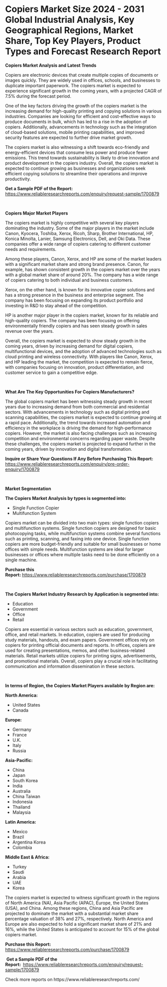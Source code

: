 <p><h1>Copiers Market Size 2024 - 2031 Global Industrial Analysis, Key Geographical Regions, Market Share, Top Key Players, Product Types and Forecast Research Report</h1></p><p><strong>Copiers Market Analysis and Latest Trends</strong></p>
<p><p>Copiers are electronic devices that create multiple copies of documents or images quickly. They are widely used in offices, schools, and businesses to duplicate important paperwork. The copiers market is expected to experience significant growth in the coming years, with a projected CAGR of 7.5% during the forecast period. </p><p>One of the key factors driving the growth of the copiers market is the increasing demand for high-quality printing and copying solutions in various industries. Companies are looking for efficient and cost-effective ways to produce documents in bulk, which has led to a rise in the adoption of copiers. Additionally, advancements in technology such as the integration of cloud-based solutions, mobile printing capabilities, and improved security features are expected to further drive market growth.</p><p>The copiers market is also witnessing a shift towards eco-friendly and energy-efficient devices that consume less power and produce fewer emissions. This trend towards sustainability is likely to drive innovation and product development in the copiers industry. Overall, the copiers market is expected to continue growing as businesses and organizations seek efficient copying solutions to streamline their operations and improve productivity.</p></p>
<p><strong>Get a Sample PDF of the Report:&nbsp;</strong> <a href="https://www.reliableresearchreports.com/enquiry/request-sample/1700879">https://www.reliableresearchreports.com/enquiry/request-sample/1700879</a></p>
<p>&nbsp;</p>
<p><strong>Copiers Major Market Players</strong></p>
<p><p>The copiers market is highly competitive with several key players dominating the industry. Some of the major players in the market include Canon, Kyocera, Toshiba, Xerox, Ricoh, Sharp, Brother International, HP, Konica Minolta, Lanier, Samsung Electronics, Dell, and Oki Data. These companies offer a wide range of copiers catering to different customer needs and requirements.</p><p>Among these players, Canon, Xerox, and HP are some of the market leaders with a significant market share and strong brand presence. Canon, for example, has shown consistent growth in the copiers market over the years with a global market share of around 20%. The company has a wide range of copiers catering to both individual and business customers.</p><p>Xerox, on the other hand, is known for its innovative copier solutions and has a strong presence in the business and enterprise segment. The company has been focusing on expanding its product portfolio and investing in R&D to stay ahead of the competition.</p><p>HP is another major player in the copiers market, known for its reliable and high-quality copiers. The company has been focusing on offering environmentally friendly copiers and has seen steady growth in sales revenue over the years.</p><p>Overall, the copiers market is expected to show steady growth in the coming years, driven by increasing demand for digital copiers, multifunctional devices, and the adoption of advanced technologies such as cloud printing and wireless connectivity. With players like Canon, Xerox, and HP leading the market, the competition is expected to remain fierce, with companies focusing on innovation, product differentiation, and customer service to gain a competitive edge.</p></p>
<p>&nbsp;</p>
<p><strong>What Are The Key Opportunities For Copiers Manufacturers?</strong></p>
<p><p>The global copiers market has been witnessing steady growth in recent years due to increasing demand from both commercial and residential sectors. With advancements in technology such as digital printing and scanning capabilities, the copiers market is expected to continue growing at a rapid pace. Additionally, the trend towards increased automation and efficiency in the workplace is driving the demand for high-performance copiers. However, the market is also facing challenges such as increasing competition and environmental concerns regarding paper waste. Despite these challenges, the copiers market is projected to expand further in the coming years, driven by innovation and digital transformation.</p></p>
<p><strong>Inquire or Share Your Questions If Any Before Purchasing This Report:</strong> <a href="https://www.reliableresearchreports.com/enquiry/pre-order-enquiry/1700879">https://www.reliableresearchreports.com/enquiry/pre-order-enquiry/1700879</a></p>
<p>&nbsp;</p>
<p><strong>Market Segmentation</strong></p>
<p><strong>The Copiers Market Analysis by types is segmented into:</strong></p>
<p><ul><li>Single Function Copier</li><li>Multifunction System</li></ul></p>
<p><p>Copiers market can be divided into two main types: single function copiers and multifunction systems. Single function copiers are designed for basic photocopying tasks, while multifunction systems combine several functions such as printing, scanning, and faxing into one device. Single function copiers are more budget-friendly and suitable for small businesses or home offices with simple needs. Multifunction systems are ideal for larger businesses or offices where multiple tasks need to be done efficiently on a single machine.</p></p>
<p><strong>Purchase this Report:&nbsp;</strong><a href="https://www.reliableresearchreports.com/purchase/1700879">https://www.reliableresearchreports.com/purchase/1700879</a></p>
<p>&nbsp;</p>
<p><strong>The Copiers Market Industry Research by Application is segmented into:</strong></p>
<p><ul><li>Education</li><li>Government</li><li>Office</li><li>Retail</li></ul></p>
<p><p>Copiers are essential in various sectors such as education, government, office, and retail markets. In education, copiers are used for producing study materials, handouts, and exam papers. Government offices rely on copiers for printing official documents and reports. In offices, copiers are used for creating presentations, memos, and other business-related materials. Retail markets utilize copiers for printing signs, advertisements, and promotional materials. Overall, copiers play a crucial role in facilitating communication and information dissemination in these sectors.</p></p>
<p>&nbsp;</p>
<p><strong>In terms of Region, the Copiers Market Players available by Region are:</strong></p>
<p>
    <p> <strong> North America: </strong>
        <ul>
            <li>United States</li>
            <li>Canada</li>
        </ul>
        </p> 
    <p> <strong> Europe: </strong>
        <ul>
            <li>Germany</li>
            <li>France</li>
            <li>U.K.</li>
            <li>Italy</li>
            <li>Russia</li>
        </ul>
        </p> 
    <p> <strong> Asia-Pacific: </strong>
        <ul>
            <li>China</li>
            <li>Japan</li>
            <li>South Korea</li>
            <li>India</li>
            <li>Australia</li>
            <li>China Taiwan</li>
            <li>Indonesia</li>
            <li>Thailand</li>
            <li>Malaysia</li>
        </ul>
        </p> 
    <p> <strong> Latin America: </strong>
        <ul>
            <li>Mexico</li>
            <li>Brazil</li>
            <li>Argentina Korea</li>
            <li>Colombia</li>
        </ul>
        </p> 
    <p> <strong> Middle East & Africa: </strong>
        <ul>
            <li>Turkey</li>
            <li>Saudi</li>
            <li>Arabia</li>
            <li>UAE</li>
            <li>Korea</li>
        </ul>
    </p>
    </p>
<p><p>The copiers market is expected to witness significant growth in the regions of North America (NA), Asia Pacific (APAC), Europe, the United States (USA), and China. Among these regions, China and Asia Pacific are projected to dominate the market with a substantial market share percentage valuation of 38% and 27%, respectively. North America and Europe are also expected to hold a significant market share of 21% and 16%, while the United States is anticipated to account for 15% of the global copiers market.</p></p>
<p><strong>Purchase this Report: </strong><a href="https://www.reliableresearchreports.com/purchase/1700879">https://www.reliableresearchreports.com/purchase/1700879</a></p>
<p>&nbsp;<strong>Get a Sample PDF of the Report:&nbsp;&nbsp;</strong><a href="https://www.reliableresearchreports.com/enquiry/request-sample/1700879">https://www.reliableresearchreports.com/enquiry/request-sample/1700879</a></p>
<p><strong></strong></p>
<p>Check more reports on https://www.reliableresearchreports.com/</p>